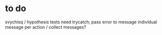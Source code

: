 # to do

svychisq / hypothesis tests need trycatch; pass error to message
individual message per action / collect messages?
